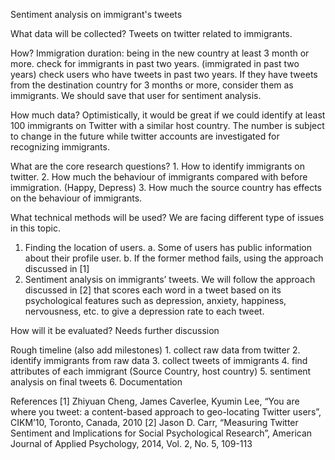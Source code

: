 Sentiment analysis on immigrant's tweets

What data will be collected? 
	Tweets on twitter related to immigrants.

How?
	Immigration duration: being in the new country at least 3 month or more.
	check for immigrants in past two years. (immigrated in past two years)
	check users who have tweets in past two years. If they have tweets from the destination country for 3 months or more, consider them as immigrants. We should save that user for sentiment analysis.

How much data?
	Optimistically, it would be great if we could identify at least 100 immigrants on Twitter with a similar host country. The number is subject to change in the future while twitter accounts are investigated for recognizing immigrants.

What are the core research questions?
	1. How to identify immigrants on twitter.
	2. How much the behaviour of immigrants compared with before immigration. (Happy, Depress)
	3. How much the source country has effects on the behaviour of immigrants. 

What technical methods will be used?
We are facing different type of issues in this topic. 
1. Finding the location of users. 
	a. Some of users has public information about their profile user.
	b. If the former method fails, using  the approach discussed in [1]
2. Sentiment analysis on immigrants’ tweets.
	We will follow the approach discussed in [2] that scores each word in a tweet based on its psychological features such as depression, anxiety, happiness, nervousness, etc. to give a depression rate to each tweet. 


How will it be evaluated?
Needs further discussion

Rough timeline (also add milestones)
	1. collect raw data from twitter
	2. identify immigrants from raw data
	3. collect tweets of immigrants
	4. find attributes of each immigrant (Source Country, host country)
	5. sentiment analysis on final tweets
	6. Documentation

References
[1] Zhiyuan Cheng, James Caverlee, Kyumin Lee, “You are where you tweet: a content-based approach to geo-locating Twitter users”, CIKM’10, Toronto, Canada, 2010
[2] Jason D. Carr, “Measuring Twitter Sentiment and Implications for Social Psychological Research”, American Journal of Applied Psychology, 2014, Vol. 2, No. 5, 109-113